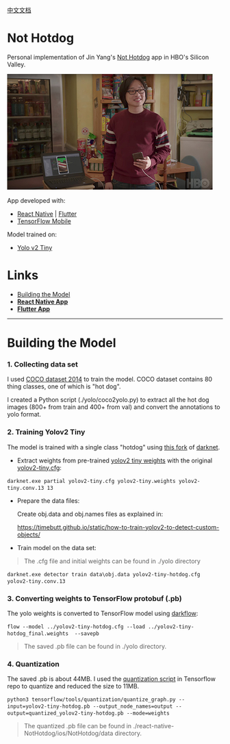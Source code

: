 [中文文档](./README-CN.md)

# Not Hotdog

Personal implementation of Jin Yang's [Not Hotdog](https://itunes.apple.com/us/app/not-hotdog/id1212457521) app in HBO's Silicon Valley.

![seefood](./images/seefood.jpg)

App developed with:

* [React Native](https://facebook.github.io/react-native/) |  [Flutter](https://flutter.io/)
* [TensorFlow Mobile](https://www.tensorflow.org/mobile/mobile_intro)

Model trained on:

* [Yolo v2 Tiny](https://pjreddie.com/darknet/yolov2/)

# Links

* [Building the Model](#Building-the-Model)
* **[React Native App](https://github.com/shaqian/Not-Hotdog/tree/master/react-native-NotHotdog)**
* **[Flutter App](https://github.com/shaqian/Not-Hotdog/tree/master/flutter_nothotdog)**

---

# Building the Model

### 1. Collecting data set

I used [COCO dataset 2014](http://cocodataset.org/#download) to train the model. COCO dataset contains 80 thing classes, one of which is "hot dog". 

I created a Python script (./yolo/coco2yolo.py) to extract all the hot dog images (800+ from train and 400+ from val) and convert the annotations to yolo format. 

### 2. Training Yolov2 Tiny

The model is trained with a single class "hotdog" using [this fork](https://github.com/AlexeyAB/darknet) of [darknet](https://github.com/pjreddie/darknet). 

* Extract weights from pre-trained [yolov2 tiny weights](https://pjreddie.com/media/files/yolov2-tiny.weights) with the original [yolov2-tiny.cfg](https://github.com/pjreddie/darknet/blob/master/cfg/yolov2-tiny.cfg):
```
darknet.exe partial yolov2-tiny.cfg yolov2-tiny.weights yolov2-tiny.conv.13 13
```

* Prepare the data files:

  Create obj.data and obj.names files as explained in:

  https://timebutt.github.io/static/how-to-train-yolov2-to-detect-custom-objects/

* Train model on the data set: 

> The .cfg file and initial weights can be found in ./yolo directory

```
darknet.exe detector train data\obj.data yolov2-tiny-hotdog.cfg yolov2-tiny.conv.13
```

### 3. Converting weights to TensorFlow protobuf (.pb)

The yolo weights is converted to TensorFlow model using [darkflow](https://github.com/thtrieu/darkflow):

```
flow --model ../yolov2-tiny-hotdog.cfg --load ../yolov2-tiny-hotdog_final.weights  --savepb
```

> The saved .pb file can be found in ./yolo directory.

### 4. Quantization

The saved .pb is about 44MB. I used the  [quantization script](https://github.com/tensorflow/tensorflow/tree/master/tensorflow/tools/quantization) in Tensorflow repo to quantize and reduced the size to 11MB.

```
python3 tensorflow/tools/quantization/quantize_graph.py --input=yolov2-tiny-hotdog.pb --output_node_names=output --output=quantized_yolov2-tiny-hotdog.pb --mode=weights
```

> The quantized .pb file can be found in ./react-native-NotHotdog/ios/NotHotdog/data directory.
